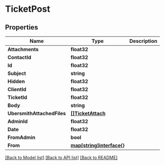 # TicketPost

## Properties

Name | Type | Description | Notes
------------ | ------------- | ------------- | -------------
**Attachments** | **float32** |  | [optional] 
**ContactId** | **float32** |  | [optional] 
**Id** | **float32** |  | [optional] 
**Subject** | **string** |  | [optional] 
**Hidden** | **float32** |  | [optional] 
**ClientId** | **float32** |  | [optional] 
**TicketId** | **float32** |  | [optional] 
**Body** | **string** |  | [optional] 
**UbersmithAttachedFiles** | [**[]TicketAttach**](TicketAttach.md) |  | [optional] 
**AdminId** | **float32** |  | [optional] 
**Date** | **float32** |  | [optional] 
**FromAdmin** | **bool** |  | [optional] 
**From** | [**map[string]interface{}**](.md) |  | [optional] 

[[Back to Model list]](../README.md#documentation-for-models) [[Back to API list]](../README.md#documentation-for-api-endpoints) [[Back to README]](../README.md)


